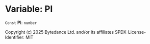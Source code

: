 # Variable: PI

`Const` **PI**: `number`

Copyright (c) 2025 Bytedance Ltd. and/or its affiliates
SPDX-License-Identifier: MIT
